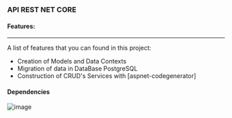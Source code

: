 ### API REST NET CORE

#### Features:
***
A list of features that you can found in this project:
* Creation of Models and Data Contexts
* Migration of data in DataBase PostgreSQL
* Construction of CRUD's Services with [aspnet-codegenerator]

#### Dependencies

![image](https://user-images.githubusercontent.com/66140035/208682520-090b6c5c-af44-43d5-b49b-02ee083a1631.png)

